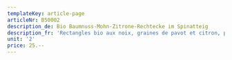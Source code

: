 ```yaml
---
templateKey: article-page
articleNr: B50002
description_de: Bio Baumnuss-Mohn-Zitrone-Rechtecke im Spinatteig
description_fr: 'Rectangles bio aux noix, graines de pavot et citron, pâte aux épinards'
unit: '2'
price: 25.--
---
```



